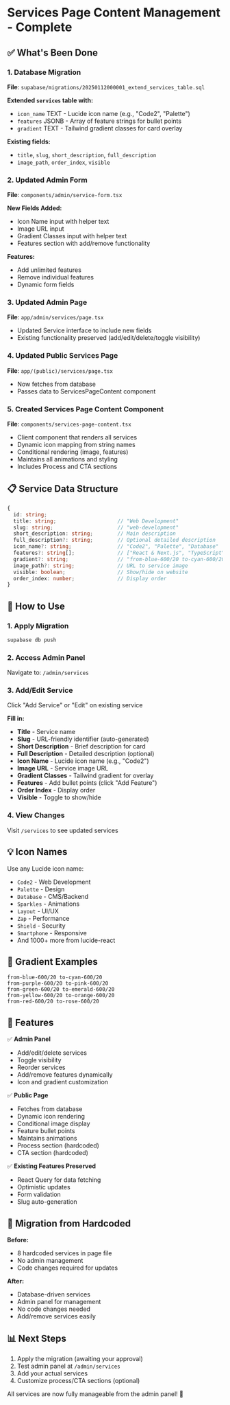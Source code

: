 # Services Page Content Management - Complete

## ✅ What's Been Done

### 1. Database Migration
**File**: `supabase/migrations/20250112000001_extend_services_table.sql`

**Extended `services` table with:**
- `icon_name` TEXT - Lucide icon name (e.g., "Code2", "Palette")
- `features` JSONB - Array of feature strings for bullet points
- `gradient` TEXT - Tailwind gradient classes for card overlay

**Existing fields:**
- `title`, `slug`, `short_description`, `full_description`
- `image_path`, `order_index`, `visible`

### 2. Updated Admin Form
**File**: `components/admin/service-form.tsx`

**New Fields Added:**
- Icon Name input with helper text
- Image URL input
- Gradient Classes input with helper text
- Features section with add/remove functionality

**Features:**
- Add unlimited features
- Remove individual features
- Dynamic form fields

### 3. Updated Admin Page
**File**: `app/admin/services/page.tsx`
- Updated Service interface to include new fields
- Existing functionality preserved (add/edit/delete/toggle visibility)

### 4. Updated Public Services Page
**File**: `app/(public)/services/page.tsx`
- Now fetches from database
- Passes data to ServicesPageContent component

### 5. Created Services Page Content Component
**File**: `components/services-page-content.tsx`
- Client component that renders all services
- Dynamic icon mapping from string names
- Conditional rendering (image, features)
- Maintains all animations and styling
- Includes Process and CTA sections

## 📋 Service Data Structure

```typescript
{
  id: string;
  title: string;                    // "Web Development"
  slug: string;                     // "web-development"
  short_description: string;        // Main description
  full_description?: string;        // Optional detailed description
  icon_name?: string;               // "Code2", "Palette", "Database"
  features?: string[];              // ["React & Next.js", "TypeScript", ...]
  gradient?: string;                // "from-blue-600/20 to-cyan-600/20"
  image_path?: string;              // URL to service image
  visible: boolean;                 // Show/hide on website
  order_index: number;              // Display order
}
```

## 🚀 How to Use

### 1. Apply Migration
```bash
supabase db push
```

### 2. Access Admin Panel
Navigate to: `/admin/services`

### 3. Add/Edit Service
Click "Add Service" or "Edit" on existing service

**Fill in:**
- **Title** - Service name
- **Slug** - URL-friendly identifier (auto-generated)
- **Short Description** - Brief description for card
- **Full Description** - Detailed description (optional)
- **Icon Name** - Lucide icon name (e.g., "Code2")
- **Image URL** - Service image URL
- **Gradient Classes** - Tailwind gradient for overlay
- **Features** - Add bullet points (click "Add Feature")
- **Order Index** - Display order
- **Visible** - Toggle to show/hide

### 4. View Changes
Visit `/services` to see updated services

## 💡 Icon Names

Use any Lucide icon name:
- `Code2` - Web Development
- `Palette` - Design
- `Database` - CMS/Backend
- `Sparkles` - Animations
- `Layout` - UI/UX
- `Zap` - Performance
- `Shield` - Security
- `Smartphone` - Responsive
- And 1000+ more from lucide-react

## 🎨 Gradient Examples

```
from-blue-600/20 to-cyan-600/20
from-purple-600/20 to-pink-600/20
from-green-600/20 to-emerald-600/20
from-yellow-600/20 to-orange-600/20
from-red-600/20 to-rose-600/20
```

## 📝 Features

✅ **Admin Panel**
- Add/edit/delete services
- Toggle visibility
- Reorder services
- Add/remove features dynamically
- Icon and gradient customization

✅ **Public Page**
- Fetches from database
- Dynamic icon rendering
- Conditional image display
- Feature bullet points
- Maintains animations
- Process section (hardcoded)
- CTA section (hardcoded)

✅ **Existing Features Preserved**
- React Query for data fetching
- Optimistic updates
- Form validation
- Slug auto-generation

## 🔄 Migration from Hardcoded

**Before:**
- 8 hardcoded services in page file
- No admin management
- Code changes required for updates

**After:**
- Database-driven services
- Admin panel for management
- No code changes needed
- Add/remove services easily

## 📊 Next Steps

1. Apply the migration (awaiting your approval)
2. Test admin panel at `/admin/services`
3. Add your actual services
4. Customize process/CTA sections (optional)

All services are now fully manageable from the admin panel! 🎉
